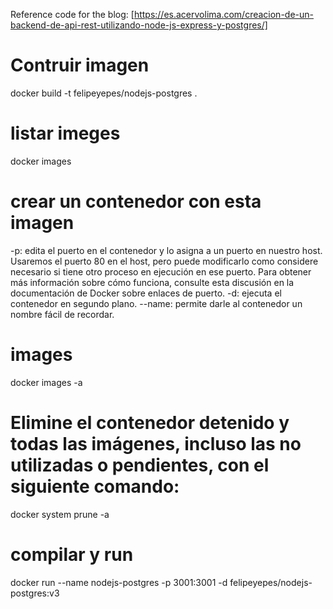 Reference code for the blog: [https://es.acervolima.com/creacion-de-un-backend-de-api-rest-utilizando-node-js-express-y-postgres/]

# Contruir imagen
docker build -t felipeyepes/nodejs-postgres .
# listar imeges
docker images
# crear un contenedor con esta imagen
-p: edita el puerto en el contenedor y lo asigna a un puerto en nuestro host. Usaremos el puerto 80 en el host, pero puede modificarlo como considere necesario si tiene otro proceso en ejecución en ese puerto. Para obtener más información sobre cómo funciona, consulte esta discusión en la documentación de Docker sobre enlaces de puerto.
-d: ejecuta el contenedor en segundo plano.
--name: permite darle al contenedor un nombre fácil de recordar.
# images
docker images -a
# Elimine el contenedor detenido y todas las imágenes, incluso las no utilizadas o pendientes, con el siguiente comando: 
docker system prune -a
# compilar y run
 docker run --name nodejs-postgres -p 3001:3001 -d felipeyepes/nodejs-postgres:v3